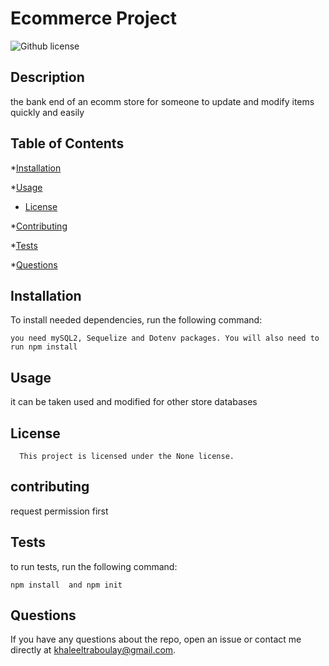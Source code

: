 # Ecommerce Project
![Github license](https://img.shields.io/badge/license-None-blue.svg)

## Description

the bank end of an ecomm store for someone to update and modify items quickly and easily

## Table of Contents

*[Installation](#installation)

*[Usage](#usage)
* [License](#license)

*[Contributing](#contributing)

*[Tests](#tests)

*[Questions](#questions)

## Installation

To install needed dependencies, run the following command:

```
you need mySQL2, Sequelize and Dotenv packages. You will also need to run npm install
```

## Usage

it can be taken used and modified for other store databases

## License
      This project is licensed under the None license.

## contributing 

request permission first

## Tests

to run tests, run the following command:

```
npm install  and npm init
```

## Questions

If you have any questions about the repo, open an issue or contact me directly at khaleeltraboulay@gmail.com.

